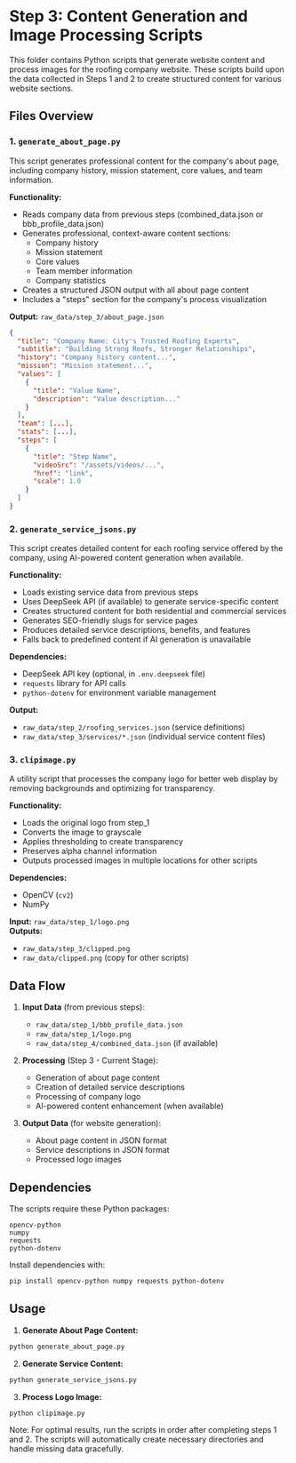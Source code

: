 # Step 3: Content Generation and Image Processing Scripts

This folder contains Python scripts that generate website content and process images for the roofing company website. These scripts build upon the data collected in Steps 1 and 2 to create structured content for various website sections.

## Files Overview

### 1. `generate_about_page.py`

This script generates professional content for the company's about page, including company history, mission statement, core values, and team information.

**Functionality:**
- Reads company data from previous steps (combined_data.json or bbb_profile_data.json)
- Generates professional, context-aware content sections:
  - Company history
  - Mission statement
  - Core values
  - Team member information
  - Company statistics
- Creates a structured JSON output with all about page content
- Includes a "steps" section for the company's process visualization

**Output:** `raw_data/step_3/about_page.json`
```json
{
  "title": "Company Name: City's Trusted Roofing Experts",
  "subtitle": "Building Strong Roofs, Stronger Relationships",
  "history": "Company history content...",
  "mission": "Mission statement...",
  "values": [
    {
      "title": "Value Name",
      "description": "Value description..."
    }
  ],
  "team": [...],
  "stats": [...],
  "steps": [
    {
      "title": "Step Name",
      "videoSrc": "/assets/videos/...",
      "href": "link",
      "scale": 1.0
    }
  ]
}
```

### 2. `generate_service_jsons.py`

This script creates detailed content for each roofing service offered by the company, using AI-powered content generation when available.

**Functionality:**
- Loads existing service data from previous steps
- Uses DeepSeek API (if available) to generate service-specific content
- Creates structured content for both residential and commercial services
- Generates SEO-friendly slugs for service pages
- Produces detailed service descriptions, benefits, and features
- Falls back to predefined content if AI generation is unavailable

**Dependencies:**
- DeepSeek API key (optional, in `.env.deepseek` file)
- `requests` library for API calls
- `python-dotenv` for environment variable management

**Output:** 
- `raw_data/step_2/roofing_services.json` (service definitions)
- `raw_data/step_3/services/*.json` (individual service content files)

### 3. `clipimage.py`

A utility script that processes the company logo for better web display by removing backgrounds and optimizing for transparency.

**Functionality:**
- Loads the original logo from step_1
- Converts the image to grayscale
- Applies thresholding to create transparency
- Preserves alpha channel information
- Outputs processed images in multiple locations for other scripts

**Dependencies:**
- OpenCV (`cv2`)
- NumPy

**Input:** `raw_data/step_1/logo.png`  
**Outputs:** 
- `raw_data/step_3/clipped.png`
- `raw_data/clipped.png` (copy for other scripts)

## Data Flow

1. **Input Data** (from previous steps):
   - `raw_data/step_1/bbb_profile_data.json`
   - `raw_data/step_1/logo.png`
   - `raw_data/step_4/combined_data.json` (if available)

2. **Processing** (Step 3 - Current Stage):
   - Generation of about page content
   - Creation of detailed service descriptions
   - Processing of company logo
   - AI-powered content enhancement (when available)

3. **Output Data** (for website generation):
   - About page content in JSON format
   - Service descriptions in JSON format
   - Processed logo images

## Dependencies

The scripts require these Python packages:
```
opencv-python
numpy
requests
python-dotenv
```

Install dependencies with:
```bash
pip install opencv-python numpy requests python-dotenv
```

## Usage

1. **Generate About Page Content:**
```bash
python generate_about_page.py
```

2. **Generate Service Content:**
```bash
python generate_service_jsons.py
```

3. **Process Logo Image:**
```bash
python clipimage.py
```

Note: For optimal results, run the scripts in order after completing steps 1 and 2. The scripts will automatically create necessary directories and handle missing data gracefully. 